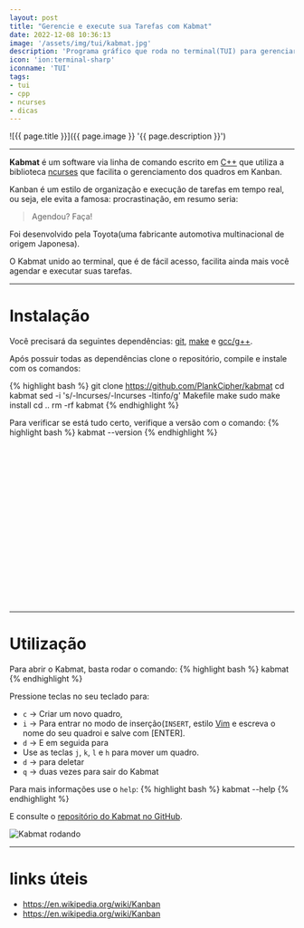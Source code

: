 ```yaml
---
layout: post
title: "Gerencie e execute sua Tarefas com Kabmat"
date: 2022-12-08 10:36:13
image: '/assets/img/tui/kabmat.jpg'
description: 'Programa gráfico que roda no terminal(TUI) para gerenciar quadros kanban com combinações de teclas estilo Vim.'
icon: 'ion:terminal-sharp'
iconname: 'TUI'
tags:
- tui
- cpp
- ncurses
- dicas
---
```


![{{ page.title }}]({{ page.image }} '{{ page.description }}')

---

**Kabmat** é um software via linha de comando escrito em [C++](https://terminalroot.com.br/tags#cpp) que utiliza a biblioteca [ncurses](https://terminalroot.com.br/ncurses) que facilita o gerenciamento dos quadros em Kanban.

Kanban é um estilo de organização e execução de tarefas em tempo real, ou seja, ele evita a famosa: procrastinação, em resumo seria:
> Agendou? Faça!

Foi desenvolvido pela Toyota(uma fabricante automotiva multinacional de origem Japonesa).

O Kabmat unido ao terminal, que é de fácil acesso, facilita ainda mais você agendar e executar suas tarefas.

---

# Instalação
Você precisará da seguintes dependências: [git](https://terminalroot.com.br/tags#git), [make](https://terminalroot.com.br/tags#make) e [gcc/g++](https://terminalroot.com.br/tags#gcc).

Após possuir todas as dependências clone o repositório, compile e instale com os comandos:

{% highlight bash %}
git clone https://github.com/PlankCipher/kabmat
cd kabmat
sed -i 's/-lncurses/-lncurses -ltinfo/g' Makefile
make
sudo make install
cd ..
rm -rf kabmat
{% endhighlight %}

Para verificar se está tudo certo, verifique a versão com o comando:
{% highlight bash %}
kabmat --version
{% endhighlight %}

<!-- SQUARE - GAMES ROOT -->
<script async src="//pagead2.googlesyndication.com/pagead/js/adsbygoogle.js"></script>
<ins class="adsbygoogle"
style="display:inline-block;width:336px;height:280px"
data-ad-client="ca-pub-2838251107855362"
data-ad-slot="5351066970"></ins>
<script>
(adsbygoogle = window.adsbygoogle || []).push({});
</script>

---

# Utilização
Para abrir o Kabmat, basta rodar o comando:
{% highlight bash %}
kabmat
{% endhighlight %}

Pressione teclas no seu teclado para:
+ `c` → Criar um novo quadro, 
+ `i` → Para entrar no modo de inserção(`INSERT`, estilo [Vim](https://terminalroot.com.br/tags#vim) e escreva o nome do seu quadroi e salve com [ENTER].
+ `d` → E em seguida para
+ Use as teclas `j`, `k`, `l` e `h` para mover um quadro.
+ `d` → para deletar
+ `q` → duas vezes para sair do Kabmat

Para mais informações use o `help`:
{% highlight bash %}
kabmat --help
{% endhighlight %}

E consulte o [repositório do Kabmat no GitHub](https://github.com/PlankCipher/kabmat).


![Kabmat rodando](https://github.com/PlankCipher/kabmat/raw/master/assets/kabmat.gif) 

---

# links úteis
+ <https://en.wikipedia.org/wiki/Kanban>
+ <https://en.wikipedia.org/wiki/Kanban>



